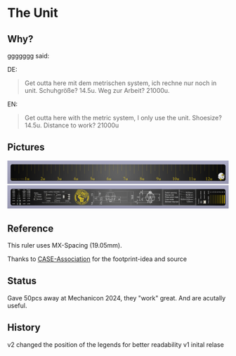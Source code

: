 # The Unit

## Why?

ggggggg said:

DE:

> Get outta here mit dem metrischen system, ich rechne nur noch in unit. Schuhgröße? 14.5u. Weg zur Arbeit? 21000u.

EN:

> Get outta here with the metric system, I only use the unit. Shoesize? 14.5u. Distance to work? 21000u

## Pictures

![frontrender](https://github.com/Technofrikus/keyboard-unit-pcb-ruler/blob/master/photos/render_front.png)
![backrender](https://github.com/Technofrikus/keyboard-unit-pcb-ruler/blob/master/photos/render_back.png)

## Reference

This ruler uses MX-Spacing (19.05mm).

Thanks to [CASE-Association](https://github.com/CASE-Association/pcb_ruler?tab=readme-ov-file) for the footprint-idea and source

## Status

Gave 50pcs away at Mechanicon 2024, they "work" great. And are acutally useful.

## History
v2 changed the position of the legends for better readability
v1 inital relase